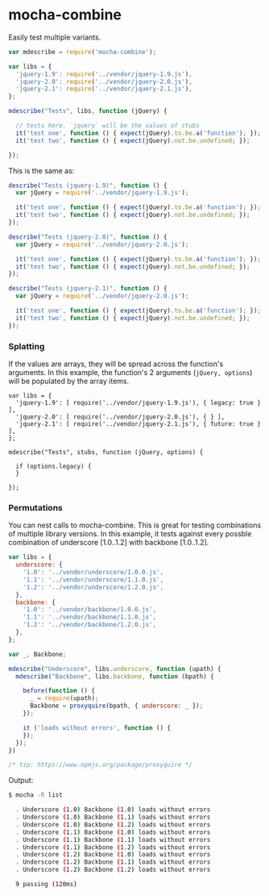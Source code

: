 # mocha-combine

Easily test multiple variants.

```js
var mdescribe = require('mocha-combine');

var libs = {
  'jquery-1.9': require('../vendor/jquery-1.9.js'),
  'jquery-2.0': require('../vendor/jquery-2.0.js'),
  'jquery-2.1': require('../vendor/jquery-2.1.js'),
};

mdescribe("Tests", libs, function (jQuery) {

  // tests here. `jquery` will be the values of stubs
  it('test one', function () { expect(jQuery).to.be.a('function'); });
  it('test two', function () { expect(jQuery).not.be.undefined; });

});
```

This is the same as:

```js
describe("Tests (jquery-1.9)", function () {
  var jQuery = require('../vendor/jquery-1.9.js');

  it('test one', function () { expect(jQuery).to.be.a('function'); });
  it('test two', function () { expect(jQuery).not.be.undefined; });
});

describe("Tests (jquery-2.0)", function () {
  var jQuery = require('../vendor/jquery-2.0.js');

  it('test one', function () { expect(jQuery).to.be.a('function'); });
  it('test two', function () { expect(jQuery).not.be.undefined; });
});

describe("Tests (jquery-2.1)", function () {
  var jQuery = require('../vendor/jquery-2.0.js');

  it('test one', function () { expect(jQuery).to.be.a('function'); });
  it('test two', function () { expect(jQuery).not.be.undefined; });
});
```

### Splatting

If the values are arrays, they will be spread across the function's arguments.
In this example, the function's 2 arguments (`jQuery, options`) will be 
populated by the array items.

```
var libs = {
  'jquery-1.9': [ require('../vendor/jquery-1.9.js'), { legacy: true } ],
  'jquery-2.0': [ require('../vendor/jquery-2.0.js'), { } ],
  'jquery-2.1': [ require('../vendor/jquery-2.1.js'), { future: true } ],
};

mdescribe("Tests", stubs, function (jQuery, options) {

  if (options.legacy) {
  }

});
```

### Permutations

You can nest calls to mocha-combine. This is great for testing combinations of 
multiple library versions. In this example, it tests against every possble 
combination of underscore [1.0..1.2] with backbone [1.0..1.2].

```js
var libs = {
  underscore: {
    '1.0': '../vendor/underscore/1.0.0.js',
    '1.1': '../vendor/underscore/1.1.0.js',
    '1.2': '../vendor/underscore/1.2.0.js',
  },
  backbone: {
    '1.0': '../vendor/backbone/1.0.0.js',
    '1.1': '../vendor/backbone/1.1.0.js',
    '1.2': '../vendor/backbone/1.2.0.js',
  },
};

var _, Backbone;

mdescribe("Underscore", libs.underscore, function (upath) {
  mdescribe("Backbone", libs.backbone, function (bpath) {

    before(function () {
      _ = require(upath);
      Backbone = proxyquire(bpath, { underscore: _ });
    });

    it ('loads without errors', function () {
    });
  });
})

/* tip: https://www.npmjs.org/package/proxyquire */
```

Output:

```sh
$ mocha -R list

  . Underscore (1.0) Backbone (1.0) loads without errors
  . Underscore (1.0) Backbone (1.1) loads without errors
  . Underscore (1.0) Backbone (1.2) loads without errors
  . Underscore (1.1) Backbone (1.0) loads without errors
  . Underscore (1.1) Backbone (1.1) loads without errors
  . Underscore (1.1) Backbone (1.2) loads without errors
  . Underscore (1.2) Backbone (1.0) loads without errors
  . Underscore (1.2) Backbone (1.1) loads without errors
  . Underscore (1.2) Backbone (1.2) loads without errors

  9 passing (120ms)
```
